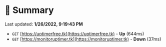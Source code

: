 # 📖 Summary
Last updated: **1/26/2022, 9:19:43 PM**

- `GET` [https://uptimerfree.tk](https://uptimerfree.tk) - **Up** (644ms)
- `GET` [https://monitoruptimer.tk](https://monitoruptimer.tk) - **Down** (37ms)
